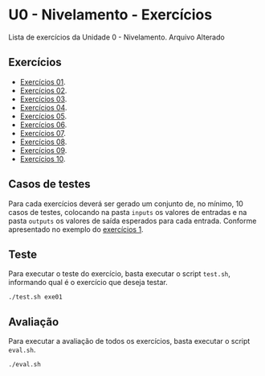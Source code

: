 # U0 - Nivelamento - Exercícios

Lista de exercícios da Unidade 0 - Nivelamento. Arquivo Alterado

## Exercícios

 - [Exercícios 01](exe01).
 - [Exercícios 02](exe02).
 - [Exercícios 03](exe03).
 - [Exercícios 04](exe04).
 - [Exercícios 05](exe05).
 - [Exercícios 06](exe06).
 - [Exercícios 07](exe07).
 - [Exercícios 08](exe08).
 - [Exercícios 09](exe09).
 - [Exercícios 10](exe10).

## Casos de testes

Para cada exercícios deverá ser gerado um conjunto de, no mínimo, 10 casos de testes, colocando na pasta `inputs` os valores de entradas e na pasta `outputs` os valores de saída esperados para cada entrada. Conforme apresentado no exemplo do [exercícios 1](exe01).

## Teste

Para executar o teste do exercício, basta executar o script `test.sh`, informando qual é o exercício que deseja testar. 

```
./test.sh exe01
```

## Avaliação

Para executar a avaliação de todos os exercícios, basta executar o script `eval.sh`. 

```
./eval.sh
```
